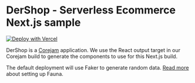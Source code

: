 # DerShop - Serverless Ecommerce Next.js sample

[![Deploy with Vercel](https://vercel.com/button)](https://vercel.com/new/git/external?repository-url=https%3A%2F%2Fgithub.com%2Fcorejam%2Fcorejam%2Ftree%2Fmaster%2Fexamples%2Fnextjs&env=JWT_HASH&envDescription=JWT_HASH%20can%20currently%20just%20be%20a%20random%20string.%20This%20is%20used%20to%20sign%20auth%20tokens&project-name=dershop&repository-name=dershop&redirect-url=https%3A%2F%2Fgithub.com%2Fcorejam%2Fcorejam&demo-title=DerShop%20-%20Serverless%20Ecommerce&demo-description=A%20statically%20generated%20webshop%20built%20with%20Corejam&demo-url=https%3A%2F%2Fdershop.dev&demo-image=https%3A%2F%2Fdershop.dev%2Fstatic%2Fimages%2FpreviewAlpha.jpg)

DerShop is a [Corejam](https://github.com/corejam/corejam) application. We use the React output target in our Corejam build to generate the components to use for this Next.js build.

The default deployment will use Faker to generate random data.
[Read more](../../packages/plugins/dershop/README.md) about setting up Fauna.